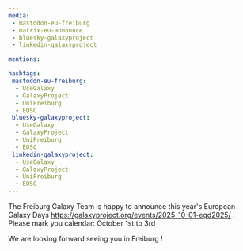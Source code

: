 ```yaml
---
media:
 - mastodon-eu-freiburg
 - matrix-eu-announce
 - bluesky-galaxyproject
 - linkedin-galaxyproject

mentions:

hashtags:
 mastodon-eu-freiburg:
  - UseGalaxy
  - GalaxyProject
  - UniFreiburg
  - EOSC
 bluesky-galaxyproject:
  - UseGalaxy
  - GalaxyProject
  - UniFreiburg
  - EOSC
 linkedin-galaxyproject:
  - UseGalaxy
  - GalaxyProject
  - UniFreiburg
  - EOSC
---
```

The Freiburg Galaxy Team is happy to announce this year's European Galaxy Days https://galaxyproject.org/events/2025-10-01-egd2025/ . Please mark you calendar: October 1st to 3rd

We are looking forward seeing you in Freiburg !
